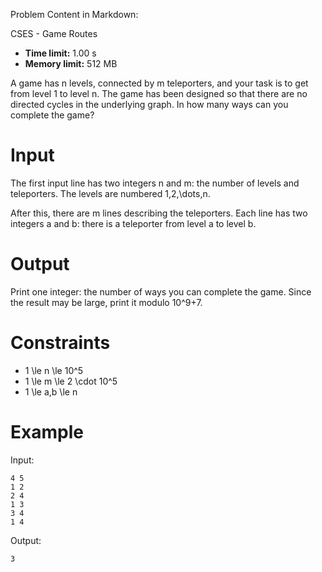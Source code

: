 Problem Content in Markdown:


CSES \- Game Routes




* **Time limit:** 1\.00 s
* **Memory limit:** 512 MB




A game has n levels, connected by m teleporters, and your task is to get from level 1 to level n. The game has been designed so that there are no directed cycles in the underlying graph. In how many ways can you complete the game?


Input
=====


The first input line has two integers n and m: the number of levels and teleporters. The levels are numbered 1,2,\\dots,n.


After this, there are m lines describing the teleporters. Each line has two integers a and b: there is a teleporter from level a to level b.


Output
======


Print one integer: the number of ways you can complete the game. Since the result may be large, print it modulo 10^9\+7.


Constraints
===========


* 1 \\le n \\le 10^5
* 1 \\le m \\le 2 \\cdot 10^5
* 1 \\le a,b \\le n


Example
=======


Input:



```
4 5
1 2
2 4
1 3
3 4
1 4

```

Output:



```
3

```
 

